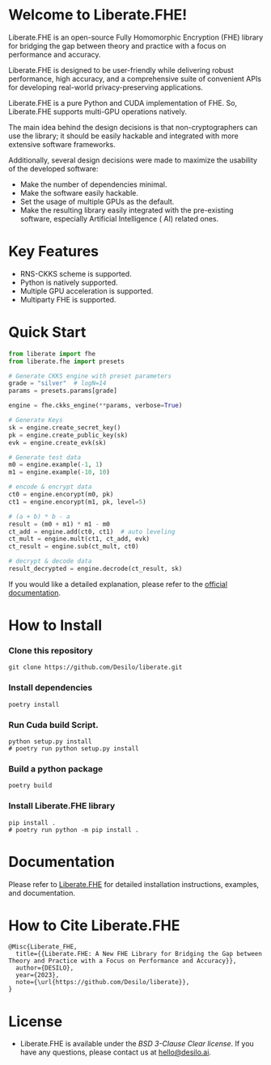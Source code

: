 # Welcome to Liberate.FHE!

Liberate.FHE is an open-source Fully Homomorphic Encryption (FHE) library for bridging the gap between theory and practice with a focus on performance and accuracy.

Liberate.FHE is designed to be user-friendly while delivering robust performance, high accuracy, and a comprehensive suite of convenient APIs for developing real-world privacy-preserving applications.

Liberate.FHE is a pure Python and CUDA implementation of FHE. So, Liberate.FHE supports multi-GPU operations natively.

The main idea behind the design decisions is that non-cryptographers can use the library; it should be easily hackable and integrated with more extensive software frameworks. 

Additionally, several design decisions were made to maximize the usability of the developed software:

- Make the number of dependencies minimal.
- Make the software easily hackable.
- Set the usage of multiple GPUs as the default.
- Make the resulting library easily integrated with the pre-existing software, especially Artificial Intelligence (
  AI) related ones.

# Key Features

- RNS-CKKS scheme is supported.
- Python is natively supported.
- Multiple GPU acceleration is supported.
- Multiparty FHE is supported.

# Quick Start

```python
from liberate import fhe
from liberate.fhe import presets

# Generate CKKS engine with preset parameters
grade = "silver"  # logN=14
params = presets.params[grade]

engine = fhe.ckks_engine(**params, verbose=True)

# Generate Keys
sk = engine.create_secret_key()
pk = engine.create_public_key(sk)
evk = engine.create_evk(sk)

# Generate test data
m0 = engine.example(-1, 1)
m1 = engine.example(-10, 10)

# encode & encrypt data
ct0 = engine.encorypt(m0, pk)
ct1 = engine.encorypt(m1, pk, level=5)

# (a + b) * b - a
result = (m0 + m1) * m1 - m0
ct_add = engine.add(ct0, ct1)  # auto leveling
ct_mult = engine.mult(ct1, ct_add, evk)
ct_result = engine.sub(ct_mult, ct0)

# decrypt & decode data
result_decrypted = engine.decrode(ct_result, sk)
```

If you would like a detailed explanation, please refer to
the [official documentation](https://docs.desilo.ai/liberate-fhe/getting-started/quick-start).

# How to Install

### Clone this repository

```shell
git clone https://github.com/Desilo/liberate.git
```

### Install dependencies

```shell
poetry install
```

### Run Cuda build Script.

```shell
python setup.py install
# poetry run python setup.py install
```

### Build a python package

```shell
poetry build
```

### Install Liberate.FHE library

```shell
pip install .
# poetry run python -m pip install .
```

# Documentation

Please refer to [Liberate.FHE](https://docs.desilo.ai/liberate-fhe/api-references/docs) for detailed installation
instructions, examples, and documentation.


# How to Cite Liberate.FHE

```text
@Misc{Liberate_FHE,
  title={{Liberate.FHE: A New FHE Library for Bridging the Gap between Theory and Practice with a Focus on Performance and Accuracy}},
  author={DESILO},
  year={2023},
  note={\url{https://github.com/Desilo/liberate}},
}
```

# License

- Liberate.FHE is available under the *BSD 3-Clause Clear license*. If you have any questions, please contact us at hello@desilo.ai.
